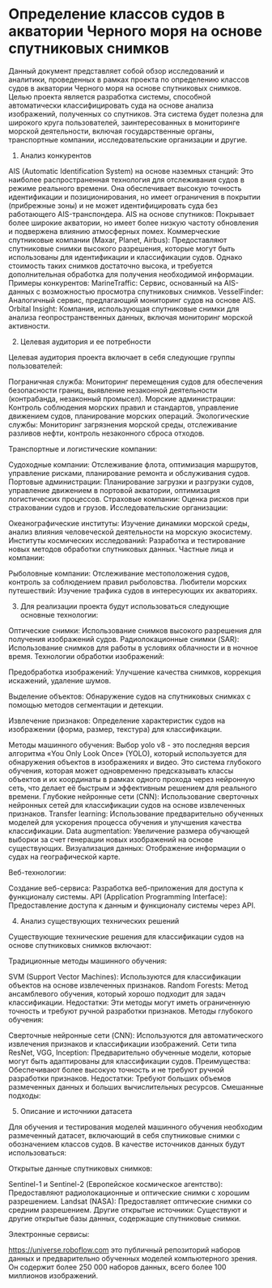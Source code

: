 # Определение классов судов в акватории Черного моря на основе спутниковых снимков

Данный документ представляет собой обзор исследований и аналитики, проведенных в рамках проекта по определению классов судов в акватории Черного моря на основе спутниковых снимков. Целью проекта является разработка системы, способной автоматически классифицировать суда на основе анализа изображений, полученных со спутников. Эта система будет полезна для широкого круга пользователей, заинтересованных в мониторинге морской деятельности, включая государственные органы, транспортные компании, исследовательские организации и другие.

1. Анализ конкурентов

AIS (Automatic Identification System) на основе наземных станций: Это наиболее распространенная технология для отслеживания судов в режиме реального времени. Она обеспечивает высокую точность идентификации и позиционирования, но имеет ограничения в покрытии (прибрежные зоны) и не может идентифицировать суда без работающего AIS-транспондера.
AIS на основе спутников: Покрывает более широкие акватории, но имеет более низкую частоту обновления и подвержена влиянию атмосферных помех.
Коммерческие спутниковые компании (Maxar, Planet, Airbus): Предоставляют спутниковые снимки высокого разрешения, которые могут быть использованы для идентификации и классификации судов. Однако стоимость таких снимков достаточно высока, и требуется дополнительная обработка для получения необходимой информации.
Примеры конкурентов:
MarineTraffic: Сервис, основанный на AIS-данных с возможностью просмотра спутниковых снимков.
VesselFinder: Аналогичный сервис, предлагающий мониторинг судов на основе AIS.
Orbital Insight: Компания, использующая спутниковые снимки для анализа геопространственных данных, включая мониторинг морской активности.

2. Целевая аудитория и ее потребности

Целевая аудитория проекта включает в себя следующие группы пользователей:

Пограничная служба: Мониторинг перемещения судов для обеспечения безопасности границ, выявление незаконной деятельности (контрабанда, незаконный промысел).
Морские администрации: Контроль соблюдения морских правил и стандартов, управление движением судов, планирование морских операций.
Экологические службы: Мониторинг загрязнения морской среды, отслеживание разливов нефти, контроль незаконного сброса отходов.

Транспортные и логистические компании:

Судоходные компании: Отслеживание флота, оптимизация маршрутов, управление рисками, планирование ремонта и обслуживания судов.
Портовые администрации: Планирование загрузки и разгрузки судов, управление движением в портовой акватории, оптимизация логистических процессов.
Страховые компании: Оценка рисков при страховании судов и грузов.
Исследовательские организации:

Океанографические институты: 
Изучение динамики морской среды, анализ влияния человеческой деятельности на морскую экосистему.
Институты космических исследований: Разработка и тестирование новых методов обработки спутниковых данных.
Частные лица и компании:

Рыболовные компании: 
Отслеживание местоположения судов, контроль за соблюдением правил рыболовства.
Любители морских путешествий: Изучение трафика судов в интересующих их акваториях.


3. Для реализации проекта будут использоваться следующие основные технологии:

Оптические снимки: Использование снимков высокого разрешения для получения изображений судов.
Радиолокационные снимки (SAR): Использование снимков для работы в условиях облачности и в ночное время.
Технологии обработки изображений:

Предобработка изображений: Улучшение качества снимков, коррекция искажений, удаление шумов.

Выделение объектов: Обнаружение судов на спутниковых снимках с помощью методов сегментации и детекции.

Извлечение признаков: Определение характеристик судов на изображении (форма, размер, текстура) для классификации.

Методы машинного обучения:
Выбор yolo v8 - это последняя версия алгоритма «You Only Look Once» (YOLO), который используется для обнаружения объектов в изображениях и видео. Это система глубокого обучения, которая может одновременно предсказывать классы объектов и их координаты в рамках одного прохода через нейронную сеть, что делает её быстрым и эффективным решением для реального времени.
Глубокие нейронные сети (CNN): Использование сверточных нейронных сетей для классификации судов на основе извлеченных признаков.
Transfer learning: Использование предварительно обученных моделей для ускорения процесса обучения и улучшения качества классификации.
Data augmentation: Увеличение размера обучающей выборки за счет генерации новых изображений на основе существующих.
Визуализация данных: Отображение информации о судах на географической карте.

Веб-технологии:

Создание веб-сервиса: Разработка веб-приложения для доступа к функционалу системы.
API (Application Programming Interface): Предоставление доступа к данным и функционалу системы через API.

4. Анализ существующих технических решений

Существующие технические решения для классификации судов на основе спутниковых снимков включают:

Традиционные методы машинного обучения:

SVM (Support Vector Machines): Используются для классификации объектов на основе извлеченных признаков.
Random Forests: Метод ансамблевого обучения, который хорошо подходит для задач классификации.
Недостатки: Эти методы могут иметь ограниченную точность и требуют ручной разработки признаков.
Методы глубокого обучения:

Сверточные нейронные сети (CNN): Используются для автоматического извлечения признаков и классификации изображений.
Сети типа ResNet, VGG, Inception: Предварительно обученные модели, которые могут быть адаптированы для классификации судов.
Преимущества: Обеспечивают более высокую точность и не требуют ручной разработки признаков.
Недостатки: Требуют больших объемов размеченных данных и больших вычислительных ресурсов.
Смешанные подходы:

5. Описание и источники датасета

Для обучения и тестирования моделей машинного обучения необходим размеченный датасет, включающий в себя спутниковые снимки с обозначением классов судов. В качестве источников данных будут использоваться:

Открытые данные спутниковых снимков:

Sentinel-1 и Sentinel-2 (Европейское космическое агентство): Предоставляют радиолокационные и оптические снимки с хорошим разрешением.
Landsat (NASA): Предоставляет оптические снимки со средним разрешением.
Другие открытые источники: Существуют и другие открытые базы данных, содержащие спутниковые снимки.

Электронные сервисы:

https://universe.roboflow.com  это публичный репозиторий наборов данных и предварительно обученных моделей компьютерного зрения. Он содержит более 250 000 наборов данных, всего более 100 миллионов изображений.